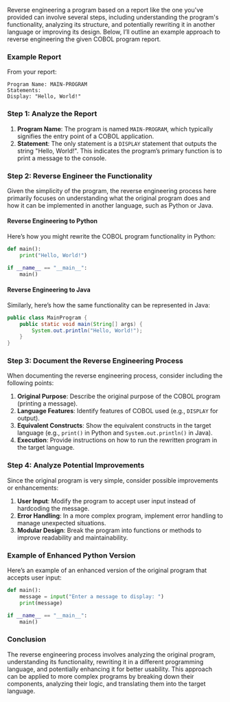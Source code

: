 Reverse engineering a program based on a report like the one you've provided can involve several steps, including understanding the program's functionality, analyzing its structure, and potentially rewriting it in another language or improving its design. Below, I’ll outline an example approach to reverse engineering the given COBOL program report.

### Example Report

From your report:

```
Program Name: MAIN-PROGRAM
Statements:
Display: "Hello, World!"
```

### Step 1: Analyze the Report

1. **Program Name**: The program is named `MAIN-PROGRAM`, which typically signifies the entry point of a COBOL application.
2. **Statement**: The only statement is a `DISPLAY` statement that outputs the string "Hello, World!". This indicates the program’s primary function is to print a message to the console.

### Step 2: Reverse Engineer the Functionality

Given the simplicity of the program, the reverse engineering process here primarily focuses on understanding what the original program does and how it can be implemented in another language, such as Python or Java.

#### Reverse Engineering to Python

Here’s how you might rewrite the COBOL program functionality in Python:

```python
def main():
    print("Hello, World!")

if __name__ == "__main__":
    main()
```

#### Reverse Engineering to Java

Similarly, here’s how the same functionality can be represented in Java:

```java
public class MainProgram {
    public static void main(String[] args) {
        System.out.println("Hello, World!");
    }
}
```

### Step 3: Document the Reverse Engineering Process

When documenting the reverse engineering process, consider including the following points:

1. **Original Purpose**: Describe the original purpose of the COBOL program (printing a message).
2. **Language Features**: Identify features of COBOL used (e.g., `DISPLAY` for output).
3. **Equivalent Constructs**: Show the equivalent constructs in the target language (e.g., `print()` in Python and `System.out.println()` in Java).
4. **Execution**: Provide instructions on how to run the rewritten program in the target language.

### Step 4: Analyze Potential Improvements

Since the original program is very simple, consider possible improvements or enhancements:

1. **User Input**: Modify the program to accept user input instead of hardcoding the message.
2. **Error Handling**: In a more complex program, implement error handling to manage unexpected situations.
3. **Modular Design**: Break the program into functions or methods to improve readability and maintainability.

### Example of Enhanced Python Version

Here’s an example of an enhanced version of the original program that accepts user input:

```python
def main():
    message = input("Enter a message to display: ")
    print(message)

if __name__ == "__main__":
    main()
```

### Conclusion

The reverse engineering process involves analyzing the original program, understanding its functionality, rewriting it in a different programming language, and potentially enhancing it for better usability. This approach can be applied to more complex programs by breaking down their components, analyzing their logic, and translating them into the target language.